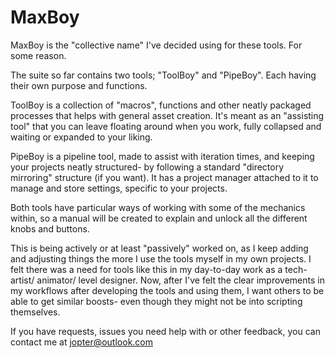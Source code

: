 # MaxBoy

MaxBoy is the "collective name" I've decided using for these tools. For some reason.

The suite so far contains two tools; "ToolBoy" and "PipeBoy". Each having their own purpose and functions.

ToolBoy is a collection of "macros", functions and other neatly packaged processes that helps with general asset creation. It's meant as an "assisting tool" that you can leave floating around when you work, fully collapsed and waiting or expanded to your liking. 

PipeBoy is a pipeline tool, made to assist with iteration times, and keeping your projects neatly structured- by following a standard "directory mirroring" structure (if you want). It has a project manager attached to it to manage and store settings, specific to your projects.

Both tools have particular ways of working with some of the mechanics within, so a manual will be created to explain and unlock all the different knobs and buttons.

This is being actively or at least "passively" worked on, as I keep adding and adjusting things the more I use the tools myself in my own projects. I felt there was a need for tools like this in my day-to-day work as a tech-artist/ animator/ level designer. Now, after I've felt the clear improvements in my workflows after developing the tools and using them, I want others to be able to get similar boosts- even though they might not be into scripting themselves. 

If you have requests, issues you need help with or other feedback, you can contact me at jopter@outlook.com
